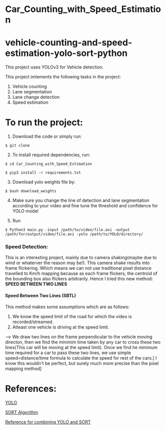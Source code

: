 # Car_Counting_with_Speed_Estimation

# vehicle-counting-and-speed-estimation-yolo-sort-python

This project uses YOLOv3 for Vehicle detection.

This project imlements the following tasks in the project: 

1. Vehicle counting
2. Lane segmentation
3. Lane change detection
4. Speed estimation

# To run the project:

1. Download the code or simply run:
```
$ git clone 
``` 

2. To install required dependencies, run:
```
$ cd Car_Counting_with_Speed_Estimation

$ pip3 install -r requirements.txt
```

3. Download yolo weights file by:
```
$ bash download_weights
```  

4. Make sure you change the line of detection and lane segmentation according to your video and fine tune the threshold and confidence for YOLO model

5. Run 
```
$ Python3 main.py -input /path/to/video/file.avi -output /path/for/output/video/file.avi -yolo /path/to/YOLO/directory/
``` 




### Speed Detection:
This is an interesting project, mainly due to camera shaking(maybe due to wind or whaterver the reason may be!). This camera shake results into frame flickering. Which means we can not use traditional pixel distance travelled to Km/h mapping because as each frame flickers, the centroid of the bounding box also flickers arbitrarily. Hence I tried this new method: <b> SPEED BETWEEN TWO LINES</b>

#### Speed Between Two Lines (SBTL)
This method makes some assumptions which are as follows:
1. We know the speed limit of the road for which the video is recorded/streamed.
2. Atleast one vehicle is driving at the speed limit.

--> We draw two lines on the frame perpendicular to the vehicle moving directon, then we find the minimim time taken by any car to cross these two lines(This car will be moving at the speed limit). Once we find he minimum time required for a car to pass these two lines, we use simple speed=distance/time formula to calculate the speed for rest of the cars.[ I know this wouldn't be perfect, but surely much more precise than the pixel mapping method]

# References:


[YOLO](https://www.pyimagesearch.com/2018/11/12/yolo-object-detection-with-opencv/)

[SORT Algorithm](https://github.com/abewley/sort)

[Reference for combining YOLO and SORT](https://github.com/guillelopez/python-traffic-counter-with-yolo-and-sort)
